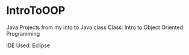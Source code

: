# IntroToOOP 
Java Projects from my into to Java class
Class: Intro to Object Oriented Programming

IDE Used: Eclipse
